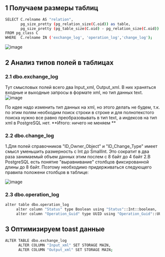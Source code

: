 ## 1 Получаем размеры таблиц 
```bash
SELECT C.relname AS "relation",
       pg_size_pretty (pg_relation_size(C.oid)) as table,
       pg_size_pretty (pg_table_size(C.oid) - pg_relation_size(C.oid)) as TOASTtable
FROM pg_class C
WHERE  C.relname IN ('exchange_log', 'operation_log','change_log');
```
![image](https://github.com/user-attachments/assets/024dc2ac-6cd2-4c7b-8204-7e5d6c64d0ae)

## 2 Анализ типов полей в таблицах
### 2.1 dbo.exchange_log 
Тут смысловых полей всего два Input_xml, Output_xml. В них храняться входные и выходные запросы в формате xml, но тип данных text.
![image](https://github.com/user-attachments/assets/b72ace71-6a65-41ff-860e-3712024ecf1b)

По идее надо изменить тип данных на xml, но этого делать не будем, т.к. по этим полям необходим поиск строки в строке и для полнотекстого поиска нужно все равно преобразовывать в тип text, а индексов на тип xml в PostgreSQL нет.
**Итого: ничего не меняем **
### 2.2 dbo.change_log
1.Для полей справочников "ID_Owner_Object" и "ID_Change_Type" имеет смысл уменьшить размерность с Int до SmallInt. Это сократит в два раза занимаемый объем данных этим послем с 8 байт до 4 байт
2.В PostgreSQL есть понятие "выравнивание" столбцов фиксированной длины до 8 байт. Поэтому необходимо придерживаться следующего правила положени столбцов в таблице:

![image](https://github.com/user-attachments/assets/cba17ae6-d514-437a-bb32-01baa2326ef2)



### 2.3 dbo.operation_log
```Bash
alter table dbo.operation_log 
     alter column "Status" type Boolean using "Status"::Int::boolean,
     alter column "Operation_Guid" type UUID using "Operation_Guid"::UUID;
```


## 3 Оптимизируем toast данные
```bash
ALTER TABLE dbo.exchange_log 
      ALTER COLUMN "Input_xml" SET STORAGE MAIN,
      ALTER COLUMN "Output_xml" SET STORAGE MAIN;
```







